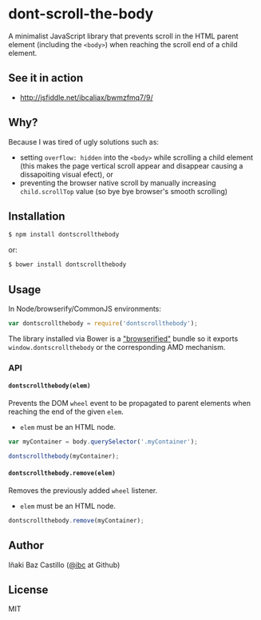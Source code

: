 # dont-scroll-the-body

A minimalist JavaScript library that prevents scroll in the HTML parent element (including the `<body>`) when reaching the scroll end of a child element.


## See it in action

* http://jsfiddle.net/ibcaliax/bwmzfmq7/9/


## Why?

Because I was tired of ugly solutions such as:

* setting `overflow: hidden` into the `<body>` while scrolling a child element (this makes the page vertical scroll appear and disappear causing a dissapoiting visual efect), or
* preventing the browser native scroll by manually increasing `child.scrollTop` value (so bye bye browser's smooth scrolling)


## Installation

```bash
$ npm install dontscrollthebody
```

or:

```bash
$ bower install dontscrollthebody
```


## Usage

In Node/browserify/CommonJS environments:

```js
var dontscrollthebody = require('dontscrollthebody');
```

The library installed via Bower is a ["browserified"](http://browserify.org) bundle so it exports `window.dontscrollthebody` or the corresponding AMD mechanism.


### API


#### `dontscrollthebody(elem)`

Prevents the DOM `wheel` event to be propagated to parent elements when reaching the end of the given `elem`.

* `elem` must be an HTML node.

```js
var myContainer = body.querySelector('.myContainer');

dontscrollthebody(myContainer);
```


#### `dontscrollthebody.remove(elem)`

Removes the previously added `wheel` listener.

* `elem` must be an HTML node.

```js
dontscrollthebody.remove(myContainer);
```



## Author

Iñaki Baz Castillo ([@ibc](https://github.com/ibc/) at Github)


## License

MIT
